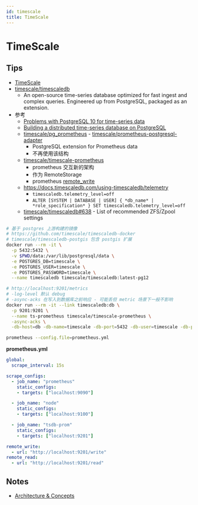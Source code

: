 ```yaml
---
id: timescale
title: TimeScale
---
```


# TimeScale
## Tips
* [TimeScale](http://www.timescale.com/)
* [timescale/timescaledb](https://github.com/timescale/timescaledb)
  * An open-source time-series database optimized for fast ingest and complex queries. Engineered up from PostgreSQL, packaged as an extension.
* 参考
  * [Problems with PostgreSQL 10 for time-series data](https://blog.timescale.com/time-series-data-postgresql-10-vs-timescaledb-816ee808bac5)
  * [Building a distributed time-series database on PostgreSQL](https://blog.timescale.com/blog/building-a-distributed-time-series-database-on-postgresql/)
  * [timescale/pg_prometheus](https://github.com/timescale/pg_prometheus) - [timescale/prometheus-postgresql-adapter](https://github.com/timescale/prometheus-postgresql-adapter)
    * PostgreSQL extension for Prometheus data
    * 不再使用该结构
  * [timescale/timescale-prometheus](https://github.com/timescale/timescale-prometheus)
    * prometheus 交互新的架构
    * 作为 RemoteStorage
    * prometheus [remote_write](https://prometheus.io/docs/prometheus/latest/configuration/configuration/#remote_write)
  * https://docs.timescaledb.com/using-timescaledb/telemetry
    * `timescaledb.telemetry_level=off`
    * `ALTER [SYSTEM | DATABASE | USER] { *db_name* | *role_specification* } SET timescaledb.telemetry_level=off`
  * [timescale/timescaledb#638](https://github.com/timescale/timescaledb/issues/638) - List of recommended ZFS/Zpool settings

```bash
# 基于 postgres 上游构建的镜像
# https://github.com/timescale/timescaledb-docker
# timescale/timescaledb-postgis 包含 postgis 扩展
docker run --rm -it \
  -p 5432:5432 \
  -v $PWD/data:/var/lib/postgresql/data \
  -e POSTGRES_DB=timescale \
  -e POSTGRES_USER=timescale \
  -e POSTGRES_PASSWORD=timescale \
  --name timescaledb timescale/timescaledb:latest-pg12

# http://localhost:9201/metrics
# -log-level 默认 debug
# -async-acks 在写入到数据库之前响应 - 可能丢但 metric 场景下一般不影响
docker run --rm -it --link timescaledb:db \
  -p 9201:9201 \
  --name ts-prometheus timescale/timescale-prometheus \
  -async-acks \
  -db-host=db -db-name=timescale -db-port=5432 -db-user=timescale -db-password=timescale

prometheus --config.file=prometheus.yml
```

__prometheus.yml__

```yaml
global:
  scrape_interval: 15s

scrape_configs:
  - job_name: "prometheus"
    static_configs:
    - targets: ["localhost:9090"]

  - job_name: "node"
    static_configs:
    - targets: ["localhost:9100"]

  - job_name: "tsdb-prom"
    static_configs:
    - targets: ["localhost:9201"]

remote_write:
  - url: "http://localhost:9201/write"
remote_read:
  - url: "http://localhost:9201/read"
```

## Notes
* [Architecture & Concepts](https://docs.timescale.com/introduction/architecture)
